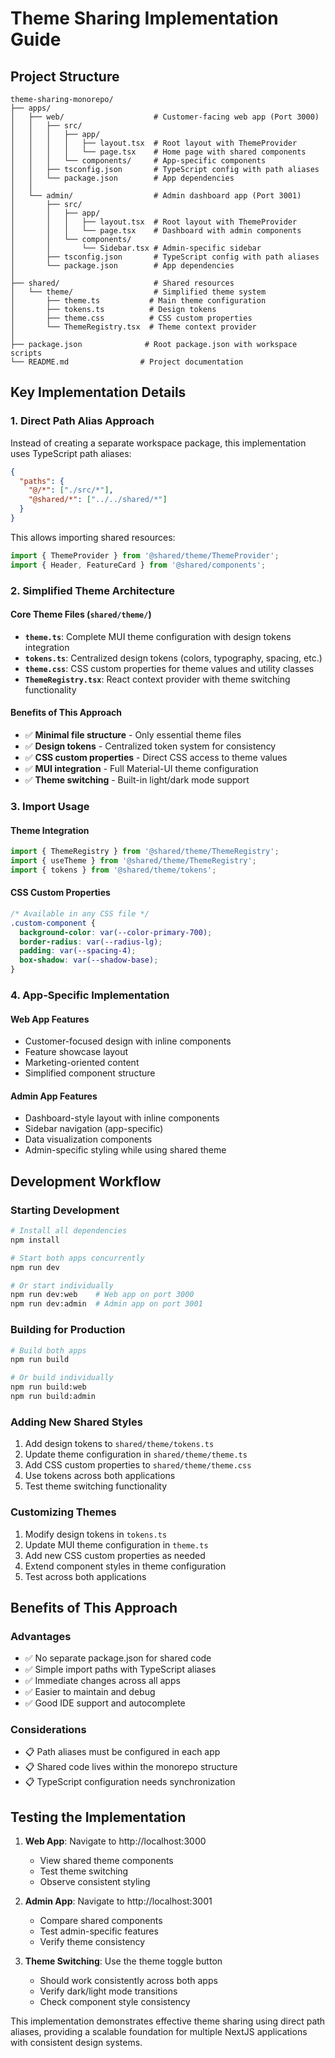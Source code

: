 # Theme Sharing Implementation Guide

## Project Structure

```
theme-sharing-monorepo/
├── apps/
│   ├── web/                    # Customer-facing web app (Port 3000)
│   │   ├── src/
│   │   │   ├── app/
│   │   │   │   ├── layout.tsx  # Root layout with ThemeProvider
│   │   │   │   └── page.tsx    # Home page with shared components
│   │   │   └── components/     # App-specific components
│   │   ├── tsconfig.json       # TypeScript config with path aliases
│   │   └── package.json        # App dependencies
│   │
│   └── admin/                  # Admin dashboard app (Port 3001)
│       ├── src/
│       │   ├── app/
│       │   │   ├── layout.tsx  # Root layout with ThemeProvider
│       │   │   └── page.tsx    # Dashboard with admin components
│       │   └── components/
│       │       └── Sidebar.tsx # Admin-specific sidebar
│       ├── tsconfig.json       # TypeScript config with path aliases
│       └── package.json        # App dependencies
│
├── shared/                     # Shared resources
│   └── theme/                  # Simplified theme system
│       ├── theme.ts           # Main theme configuration
│       ├── tokens.ts          # Design tokens
│       ├── theme.css          # CSS custom properties
│       └── ThemeRegistry.tsx  # Theme context provider
│
├── package.json              # Root package.json with workspace scripts
└── README.md                # Project documentation
```

## Key Implementation Details

### 1. Direct Path Alias Approach

Instead of creating a separate workspace package, this implementation uses TypeScript path aliases:

```json
{
  "paths": {
    "@/*": ["./src/*"],
    "@shared/*": ["../../shared/*"]
  }
}
```

This allows importing shared resources:
```typescript
import { ThemeProvider } from '@shared/theme/ThemeProvider';
import { Header, FeatureCard } from '@shared/components';
```

### 2. Simplified Theme Architecture

#### Core Theme Files (`shared/theme/`)
- **`theme.ts`**: Complete MUI theme configuration with design tokens integration
- **`tokens.ts`**: Centralized design tokens (colors, typography, spacing, etc.)
- **`theme.css`**: CSS custom properties for theme values and utility classes
- **`ThemeRegistry.tsx`**: React context provider with theme switching functionality

#### Benefits of This Approach
- ✅ **Minimal file structure** - Only essential theme files
- ✅ **Design tokens** - Centralized token system for consistency
- ✅ **CSS custom properties** - Direct CSS access to theme values
- ✅ **MUI integration** - Full Material-UI theme configuration
- ✅ **Theme switching** - Built-in light/dark mode support

### 3. Import Usage

#### Theme Integration
```typescript
import { ThemeRegistry } from '@shared/theme/ThemeRegistry';
import { useTheme } from '@shared/theme/ThemeRegistry';
import { tokens } from '@shared/theme/tokens';
```

#### CSS Custom Properties
```css
/* Available in any CSS file */
.custom-component {
  background-color: var(--color-primary-700);
  border-radius: var(--radius-lg);
  padding: var(--spacing-4);
  box-shadow: var(--shadow-base);
}
```

### 4. App-Specific Implementation

#### Web App Features
- Customer-focused design with inline components
- Feature showcase layout
- Marketing-oriented content
- Simplified component structure

#### Admin App Features
- Dashboard-style layout with inline components
- Sidebar navigation (app-specific)
- Data visualization components
- Admin-specific styling while using shared theme

## Development Workflow

### Starting Development
```bash
# Install all dependencies
npm install

# Start both apps concurrently
npm run dev

# Or start individually
npm run dev:web    # Web app on port 3000
npm run dev:admin  # Admin app on port 3001
```

### Building for Production
```bash
# Build both apps
npm run build

# Or build individually
npm run build:web
npm run build:admin
```

### Adding New Shared Styles

1. Add design tokens to `shared/theme/tokens.ts`
2. Update theme configuration in `shared/theme/theme.ts`
3. Add CSS custom properties to `shared/theme/theme.css`
4. Use tokens across both applications
5. Test theme switching functionality

### Customizing Themes

1. Modify design tokens in `tokens.ts`
2. Update MUI theme configuration in `theme.ts`
3. Add new CSS custom properties as needed
4. Extend component styles in theme configuration
5. Test across both applications

## Benefits of This Approach

### Advantages
- ✅ No separate package.json for shared code
- ✅ Simple import paths with TypeScript aliases
- ✅ Immediate changes across all apps
- ✅ Easier to maintain and debug
- ✅ Good IDE support and autocomplete

### Considerations
- 📋 Path aliases must be configured in each app
- 📋 Shared code lives within the monorepo structure
- 📋 TypeScript configuration needs synchronization

## Testing the Implementation

1. **Web App**: Navigate to http://localhost:3000
   - View shared theme components
   - Test theme switching
   - Observe consistent styling

2. **Admin App**: Navigate to http://localhost:3001
   - Compare shared components
   - Test admin-specific features
   - Verify theme consistency

3. **Theme Switching**: Use the theme toggle button
   - Should work consistently across both apps
   - Verify dark/light mode transitions
   - Check component style consistency

This implementation demonstrates effective theme sharing using direct path aliases, providing a scalable foundation for multiple NextJS applications with consistent design systems.
